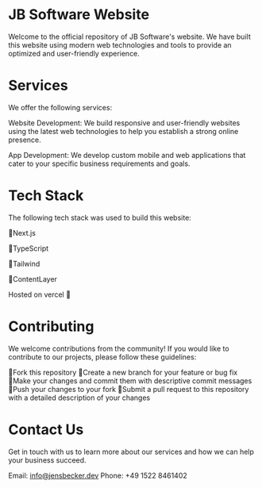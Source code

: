 # JB Software Website

Welcome to the official repository of JB Software's website. We have built this website using modern web technologies and tools to provide an optimized and user-friendly experience.

# Services

We offer the following services:

Website Development: We build responsive and user-friendly websites using the latest web technologies to help you establish a strong online presence.

App Development: We develop custom mobile and web applications that cater to your specific business requirements and goals.

# Tech Stack

The following tech stack was used to build this website:

🔹Next.js

🔹TypeScript

🔹Tailwind

🔹ContentLayer

Hosted on vercel 🔺

# Contributing

We welcome contributions from the community! If you would like to contribute to our projects, please follow these guidelines:

🔹Fork this repository
🔹Create a new branch for your feature or bug fix
🔹Make your changes and commit them with descriptive commit messages
🔹Push your changes to your fork
🔹Submit a pull request to this repository with a detailed description of your changes

# Contact Us

Get in touch with us to learn more about our services and how we can help your business succeed.

Email: info@jensbecker.dev
Phone: +49 1522 8461402
